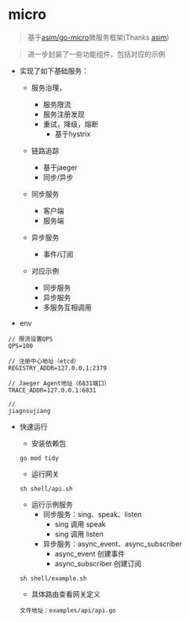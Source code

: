 # micro

> 基于[asim/go-micro](https://github.com/asim/go-micro)微服务框架(Thanks [asim](https://github.com/asim))

> 进一步封装了一些功能组件，包括对应的示例

- 实现了如下基础服务：

    - 服务治理，
        - 服务限流
        - 服务注册发现
        - 重试，降级，熔断
            - 基于hystrix
            
    - 链路追踪
        - 基于jaeger
        - 同步/异步
        
    - 同步服务
        - 客户端
        - 服务端
        
    - 异步服务
        - 事件/订阅
        
    - 对应示例
        - 同步服务
        - 异步服务
        - 多服务互相调用
        
- env
```env
// 限流设置QPS
QPS=100

// 注册中心地址（etcd）
REGISTRY_ADDR=127.0.0.1:2379

// Jaeger Agent地址（6831端口）
TRACE_ADDR=127.0.0.1:6831

// 
jiagnsujiang 
```

- 快速运行

    - 安装依赖包
    ```
  go mod tidy
    ```
    - 运行网关
    ```
  sh shell/api.sh
    ```
    - 运行示例服务
        - 同步服务：sing、speak、listen
            - sing 调用 speak
            - sing 调用 listen
        - 异步服务：async_event、async_subscriber
            - async_event 创建事件
            - async_subscriber 创建订阅
    ```
  sh shell/example.sh
    ```
  
  - 具体路由查看网关定义
  
  ```
  文件地址：examples/api/api.go
  ```  